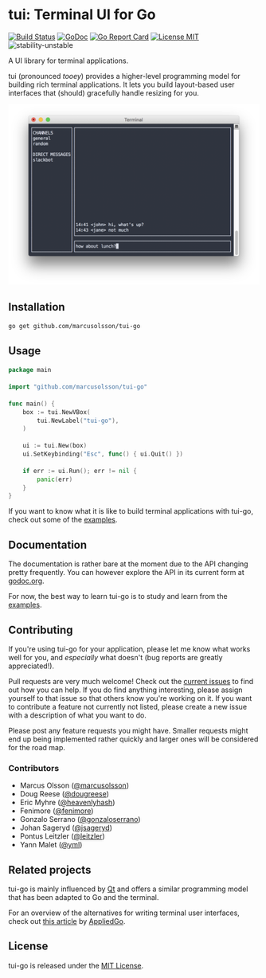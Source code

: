# tui: Terminal UI for Go

[![Build Status](https://travis-ci.org/marcusolsson/tui-go.svg?branch=master)](https://travis-ci.org/marcusolsson/tui-go)
[![GoDoc](https://img.shields.io/badge/godoc-reference-blue.svg?style=flat)](https://godoc.org/github.com/marcusolsson/tui-go)
[![Go Report Card](https://goreportcard.com/badge/github.com/marcusolsson/tui-go)](https://goreportcard.com/report/github.com/marcusolsson/tui-go)
[![License MIT](https://img.shields.io/badge/license-MIT-lightgrey.svg?style=flat)](LICENSE)
![stability-unstable](https://img.shields.io/badge/stability-unstable-yellow.svg)

A UI library for terminal applications.

tui (pronounced _tooey_) provides a higher-level programming model for building rich terminal applications. It lets you build layout-based user interfaces that (should) gracefully handle resizing for you.

![Screenshot](example/chat/screenshot.png)

## Installation

```
go get github.com/marcusolsson/tui-go
```

## Usage

```go
package main

import "github.com/marcusolsson/tui-go"

func main() {
	box := tui.NewVBox(
		tui.NewLabel("tui-go"),
	)

	ui := tui.New(box)
	ui.SetKeybinding("Esc", func() { ui.Quit() })

	if err := ui.Run(); err != nil {
		panic(err)
	}
}
```

If you want to know what it is like to build terminal applications with tui-go, check out some of the [examples](example).

## Documentation

The documentation is rather bare at the moment due to the API changing pretty frequently. You can however explore the API in its current form at [godoc.org](https://godoc.org/github.com/marcusolsson/tui-go).

For now, the best way to learn tui-go is to study and learn from the [examples](example).

## Contributing

If you're using tui-go for your application, please let me know what works well for you, and _especially_ what doesn't (bug reports are greatly appreciated!).

Pull requests are very much welcome! Check out the [current issues](https://github.com/marcusolsson/tui-go/issues) to find out how you can help. If you do find anything interesting, please assign yourself to that issue so that others know you're working on it. If you want to contribute a feature not currently not listed, please create a new issue with a description of what you want to do. 

Please post any feature requests you might have. Smaller requests might end up being implemented rather quickly and larger ones will be considered for the road map.

### Contributors

- Marcus Olsson ([@marcusolsson](https://github.com/marcusolsson))
- Doug Reese ([@dougreese](https://github.com/dougreese))
- Eric Myhre ([@heavenlyhash](https://github.com/heavenlyhash))
- Fenimore ([@fenimore](https://github.com/fenimore))
- Gonzalo Serrano ([@gonzaloserrano](https://github.com/gonzaloserrano))
- Johan Sageryd ([@jsageryd](https://github.com/jsageryd))
- Pontus Leitzler ([@leitzler](https://github.com/leitzler))
- Yann Malet ([@yml](https://github.com/yml))

## Related projects

tui-go is mainly influenced by [Qt](https://www.qt.io/) and offers a similar programming model that has been adapted to Go and the terminal.

For an overview of the alternatives for writing terminal user interfaces, check out [this article](https://appliedgo.net/tui/) by [AppliedGo](https://appliedgo.net/).

## License

tui-go is released under the [MIT License](LICENSE).
